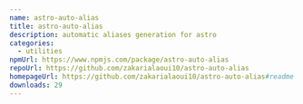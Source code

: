 ```yaml
---
name: astro-auto-alias
title: astro-auto-alias
description: automatic aliases generation for astro
categories:
  - utilities
npmUrl: https://www.npmjs.com/package/astro-auto-alias
repoUrl: https://github.com/zakarialaoui10/astro-auto-alias
homepageUrl: https://github.com/zakarialaoui10/astro-auto-alias#readme
downloads: 29
---
```

